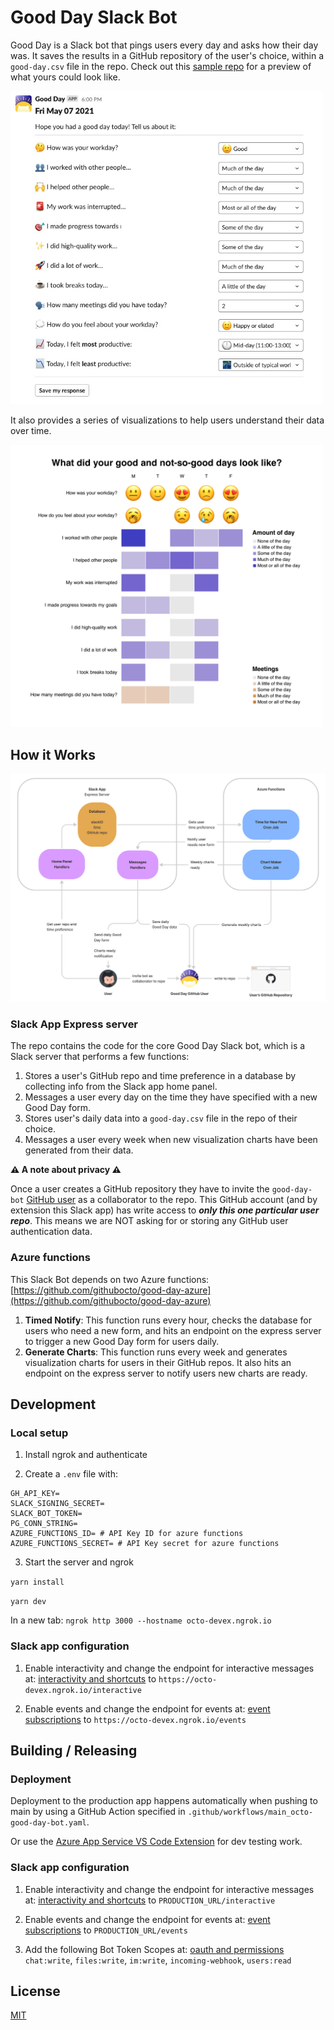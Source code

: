 # Good Day Slack Bot

Good Day is a Slack bot that pings users every day and asks how their day was. It saves the results in a GitHub repository of the user's choice, within a `good-day.csv` file in the repo. Check out this [sample repo](https://github.com/githubocto/good-day-demo) for a preview of what yours could look like. 

<img src="assets/form.png" alt="drawing" width="500"/>

It also provides a series of visualizations to help users understand their data over time.

<img src="assets/visualization.png" alt="drawing" width="500"/>

## How it Works

<img src="assets/diagram.png" alt="drawing"/>

### Slack App Express server

The repo contains the code for the core Good Day Slack bot, which is a Slack server that performs a few functions:

1. Stores a user's GitHub repo and time preference in a database by collecting info from the Slack app home panel.
2. Messages a user every day on the time they have specified with a new Good Day form.
3. Stores user's daily data into a `good-day.csv` file in the repo of their choice.
4. Messages a user every week when new visualization charts have been generated from their data.

**⚠️ A note about privacy ⚠️**

Once a user creates a GitHub repository they have to invite the `good-day-bot` [GitHub user](https://github.com/good-day-bot) as a collaborator to the repo. This GitHub account (and by extension this Slack app) has write access to ___only this one particular user repo___. This means we are NOT asking for or storing any GitHub user authentication data.


### Azure functions

This Slack Bot depends on two Azure functions: [https://github.com/githubocto/good-day-azure](https://github.com/githubocto/good-day-azure)

1. **Timed Notify**: This function runs every hour, checks the database for users who need a new form, and hits an endpoint on the express server to trigger a new Good Day form for users daily.
2. **Generate Charts**: This function runs every week and generates visualization charts for users in their GitHub repos. It also hits an endpoint on the express server to notify users new charts are ready.

## Development

### Local setup

1. Install ngrok and authenticate

2. Create a `.env` file with:

```
GH_API_KEY=
SLACK_SIGNING_SECRET=
SLACK_BOT_TOKEN=
PG_CONN_STRING=
AZURE_FUNCTIONS_ID= # API Key ID for azure functions
AZURE_FUNCTIONS_SECRET= # API Key secret for azure functions
```

3. Start the server and ngrok

`yarn install`

`yarn dev`

In a new tab: `ngrok http 3000 --hostname octo-devex.ngrok.io`

### Slack app configuration

1. Enable interactivity and change the endpoint for interactive messages at: [interactivity and shortcuts](https://api.slack.com/apps/A0212TEULJU/interactive-messages?) to `https://octo-devex.ngrok.io/interactive`

2. Enable events and change the endpoint for events at: [event subscriptions](https://api.slack.com/apps/A0212TEULJU/event-subscriptions?) to `https://octo-devex.ngrok.io/events`

## Building / Releasing

### Deployment

Deployment to the production app happens automatically when pushing to main by using a GitHub Action specified in `.github/workflows/main_octo-good-day-bot.yaml`.

Or use the [Azure App Service VS Code Extension](https://marketplace.visualstudio.com/items?itemName=ms-azuretools.vscode-azureappservice) for dev testing work.

### Slack app configuration

1. Enable interactivity and change the endpoint for interactive messages at: [interactivity and shortcuts](https://api.slack.com/apps/A0212TEULJU/interactive-messages?) to `PRODUCTION_URL/interactive`

2. Enable events and change the endpoint for events at: [event subscriptions](https://api.slack.com/apps/A0212TEULJU/event-subscriptions?) to `PRODUCTION_URL/events`

3. Add the following Bot Token Scopes at: [oauth and permissions](https://api.slack.com/apps/A0212TEULJU/oauth?) `chat:write`, `files:write`, `im:write`, `incoming-webhook`, `users:read`

## License

[MIT](LICENSE)
